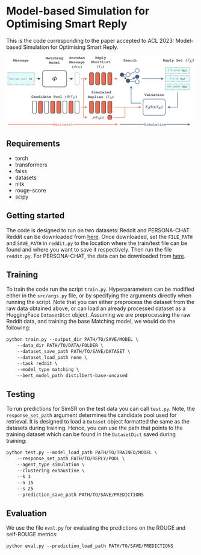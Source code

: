 # Model-based Simulation for Optimising Smart Reply
This is the code corresponding to the paper accepted to ACL 2023: Model-based Simulation for Optimising Smart Reply.

![simsr.png](simsr.png)

## Requirements
* torch
* transformers
* faiss
* datasets
* nltk
* rouge-score
* scipy

## Getting started
The code is designed to run on two datasets: Reddit and PERSONA-CHAT. Reddit can be downloaded from [here](https://github.com/zhangmozhi/mrs). Once downloaded, set the `FILE_PATH` and `SAVE_PATH` in `reddit.py` to the location where the train/test file can be found and where you want to save it respectively. Then run the file `reddit.py`. For PERSONA-CHAT, the data can be downloaded from [here](https://drive.google.com/open?id=1gNyVL5pSMO6DnTIlA9ORNIrd2zm8f3QH).

## Training
To train the code run the script `train.py`. Hyperparameters can be modified either in the `src/args.py` file, or by specifying the arguments directly when running the script. Note that you can either preprocess the dataset from the raw data obtained above, or can load an already processed dataset as a HuggingFace `DatasetDict` object. Assuming we are preprocessing the raw Reddit data, and training the base Matching model, we would do the following:
```
python train.py --output_dir PATH/TO/SAVE/MODEL \
    --data_dir PATH/TO/DATA/FOLDER \
    --dataset_save_path PATH/TO/SAVE/DATASET \
    --dataset_load_path none \
    --task reddit \
    --model_type matching \
    --bert_model_path distilbert-base-uncased
```

## Testing
To run predictions for SimSR on the test data you can call `test.py`. Note, the `response_set_path` argument determines the candidate pool used for retrieval. It is designed to load a `Dataset` object formatted the same as the datasets during training. Hence, you can use the path that points to the training dataset which can be found in the `DatasetDict` saved during training:
```
python test.py --model_load_path PATH/TO/TRAINED/MODEL \
    --response_set_path PATH/TO/REPLY/POOL \
    --agent_type simulation \
    --clustering exhaustive \
    --k 3
    --n 15
    --s 25
    --prediction_save_path PATH/TO/SAVE/PREDICTIONS
```

## Evaluation
We use the file `eval.py` for evaluating the predictions on the ROUGE and self-ROUGE metrics:
```
python eval.py --prediction_load_path PATH/TO/SAVE/PREDICTIONS
```

